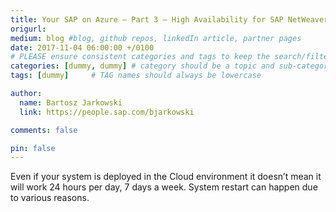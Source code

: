 ```yaml
---
title: Your SAP on Azure – Part 3 – High Availability for SAP NetWeaver on Windows
origurl: 
medium: blog #blog, github repos, linkedIn article, partner pages
date: 2017-11-04 06:00:00 +/0100
# PLEASE ensure consistent categories and tags to keep the search/filtering meaningful!
categories: [dummy, dummy] # category should be a topic and sub-category primary product
tags: [dummy]     # TAG names should always be lowercase

author:
  name: Bartosz Jarkowski
  link: https://people.sap.com/bjarkowski

comments: false

pin: false
---
```

Even if your system is deployed in the Cloud environment it doesn’t mean it will work 24 hours per day, 7 days a week. System restart can happen due to various reasons. 
